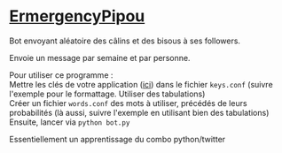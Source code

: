 <a href="https://twitter.com/EmergencyPipou/">ErmergencyPipou</a> <br/>
==============

Bot envoyant aléatoire des câlins et des bisous à ses followers. <br/>

Envoie un message par semaine et par personne.

Pour utiliser ce programme : <br/>
Mettre les clés de votre application (<a href="http://dev.twitter.com">ici</a>) dans le fichier <code>keys.conf</code> (suivre l'exemple pour le formattage. Utiliser des tabulations) <br/>
Créer un fichier <code>words.conf</code> des mots à utiliser, précédés de leurs probabilités (là aussi, suivre l'exemple en utilisant bien des tabulations) <br/>
Ensuite, lancer via <code>python bot.py</code> <br/>


Essentiellement un apprentissage du combo python/twitter
